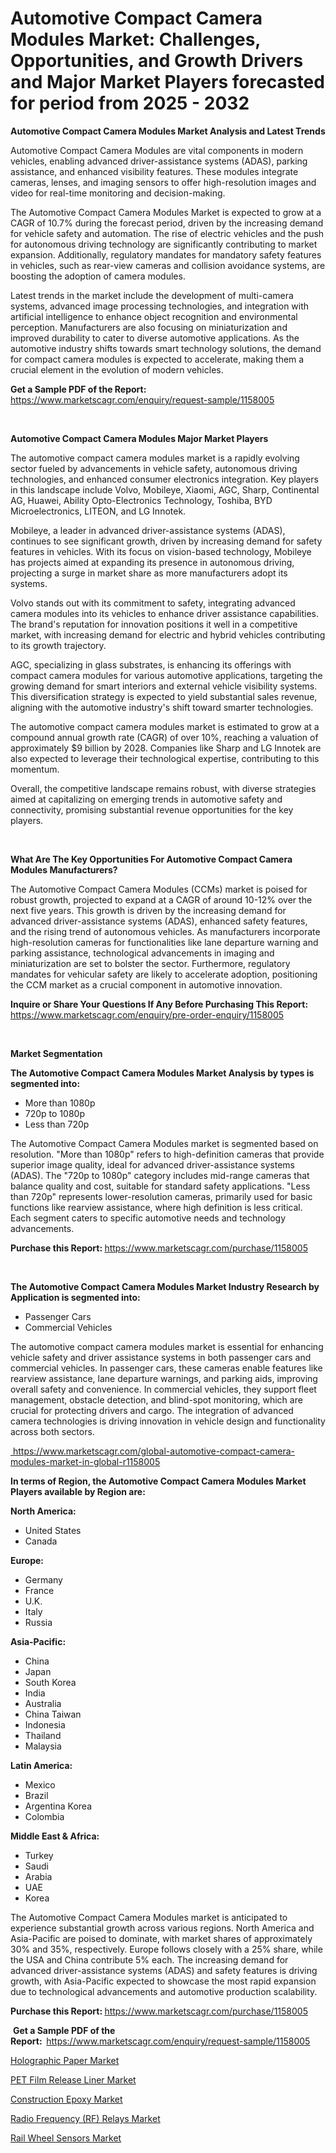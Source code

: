 <p><h1>Automotive Compact Camera Modules Market: Challenges, Opportunities, and Growth Drivers and Major Market Players forecasted for period from 2025 - 2032</h1></p><p><strong>Automotive Compact Camera Modules Market Analysis and Latest Trends</strong></p>
<p><p>Automotive Compact Camera Modules are vital components in modern vehicles, enabling advanced driver-assistance systems (ADAS), parking assistance, and enhanced visibility features. These modules integrate cameras, lenses, and imaging sensors to offer high-resolution images and video for real-time monitoring and decision-making.</p><p>The Automotive Compact Camera Modules Market is expected to grow at a CAGR of 10.7% during the forecast period, driven by the increasing demand for vehicle safety and automation. The rise of electric vehicles and the push for autonomous driving technology are significantly contributing to market expansion. Additionally, regulatory mandates for mandatory safety features in vehicles, such as rear-view cameras and collision avoidance systems, are boosting the adoption of camera modules.</p><p>Latest trends in the market include the development of multi-camera systems, advanced image processing technologies, and integration with artificial intelligence to enhance object recognition and environmental perception. Manufacturers are also focusing on miniaturization and improved durability to cater to diverse automotive applications. As the automotive industry shifts towards smart technology solutions, the demand for compact camera modules is expected to accelerate, making them a crucial element in the evolution of modern vehicles.</p></p>
<p><strong>Get a Sample PDF of the Report:&nbsp;</strong> <a href="https://www.marketscagr.com/enquiry/request-sample/1158005?utm_campaign=2126&utm_medium=2&utm_source=Github&utm_content=ia&utm_term=12022025&utm_id=automotive-compact-camera-modules">https://www.marketscagr.com/enquiry/request-sample/1158005</a></p>
<p>&nbsp;</p>
<p><strong>Automotive Compact Camera Modules Major Market Players</strong></p>
<p><p>The automotive compact camera modules market is a rapidly evolving sector fueled by advancements in vehicle safety, autonomous driving technologies, and enhanced consumer electronics integration. Key players in this landscape include Volvo, Mobileye, Xiaomi, AGC, Sharp, Continental AG, Huawei, Ability Opto-Electronics Technology, Toshiba, BYD Microelectronics, LITEON, and LG Innotek.</p><p>Mobileye, a leader in advanced driver-assistance systems (ADAS), continues to see significant growth, driven by increasing demand for safety features in vehicles. With its focus on vision-based technology, Mobileye has projects aimed at expanding its presence in autonomous driving, projecting a surge in market share as more manufacturers adopt its systems.</p><p>Volvo stands out with its commitment to safety, integrating advanced camera modules into its vehicles to enhance driver assistance capabilities. The brand's reputation for innovation positions it well in a competitive market, with increasing demand for electric and hybrid vehicles contributing to its growth trajectory.</p><p>AGC, specializing in glass substrates, is enhancing its offerings with compact camera modules for various automotive applications, targeting the growing demand for smart interiors and external vehicle visibility systems. This diversification strategy is expected to yield substantial sales revenue, aligning with the automotive industry's shift toward smarter technologies.</p><p>The automotive compact camera modules market is estimated to grow at a compound annual growth rate (CAGR) of over 10%, reaching a valuation of approximately $9 billion by 2028. Companies like Sharp and LG Innotek are also expected to leverage their technological expertise, contributing to this momentum.</p><p>Overall, the competitive landscape remains robust, with diverse strategies aimed at capitalizing on emerging trends in automotive safety and connectivity, promising substantial revenue opportunities for the key players.</p></p>
<p>&nbsp;</p>
<p><strong>What Are The Key Opportunities For Automotive Compact Camera Modules Manufacturers?</strong></p>
<p><p>The Automotive Compact Camera Modules (CCMs) market is poised for robust growth, projected to expand at a CAGR of around 10-12% over the next five years. This growth is driven by the increasing demand for advanced driver-assistance systems (ADAS), enhanced safety features, and the rising trend of autonomous vehicles. As manufacturers incorporate high-resolution cameras for functionalities like lane departure warning and parking assistance, technological advancements in imaging and miniaturization are set to bolster the sector. Furthermore, regulatory mandates for vehicular safety are likely to accelerate adoption, positioning the CCM market as a crucial component in automotive innovation.</p></p>
<p><strong>Inquire or Share Your Questions If Any Before Purchasing This Report:</strong> <a href="https://www.marketscagr.com/enquiry/pre-order-enquiry/1158005?utm_campaign=2126&utm_medium=2&utm_source=Github&utm_content=ia&utm_term=12022025&utm_id=automotive-compact-camera-modules">https://www.marketscagr.com/enquiry/pre-order-enquiry/1158005</a></p>
<p>&nbsp;</p>
<p><strong>Market Segmentation</strong></p>
<p><strong>The Automotive Compact Camera Modules Market Analysis by types is segmented into:</strong></p>
<p><ul><li>More than 1080p</li><li>720p to 1080p</li><li>Less than 720p</li></ul></p>
<p><p>The Automotive Compact Camera Modules market is segmented based on resolution. "More than 1080p" refers to high-definition cameras that provide superior image quality, ideal for advanced driver-assistance systems (ADAS). The "720p to 1080p" category includes mid-range cameras that balance quality and cost, suitable for standard safety applications. "Less than 720p" represents lower-resolution cameras, primarily used for basic functions like rearview assistance, where high definition is less critical. Each segment caters to specific automotive needs and technology advancements.</p></p>
<p><strong>Purchase this Report:&nbsp;</strong><a href="https://www.marketscagr.com/purchase/1158005?utm_campaign=2126&utm_medium=2&utm_source=Github&utm_content=ia&utm_term=12022025&utm_id=automotive-compact-camera-modules">https://www.marketscagr.com/purchase/1158005</a></p>
<p>&nbsp;</p>
<p><strong>The Automotive Compact Camera Modules Market Industry Research by Application is segmented into:</strong></p>
<p><ul><li>Passenger Cars</li><li>Commercial Vehicles</li></ul></p>
<p><p>The automotive compact camera modules market is essential for enhancing vehicle safety and driver assistance systems in both passenger cars and commercial vehicles. In passenger cars, these cameras enable features like rearview assistance, lane departure warnings, and parking aids, improving overall safety and convenience. In commercial vehicles, they support fleet management, obstacle detection, and blind-spot monitoring, which are crucial for protecting drivers and cargo. The integration of advanced camera technologies is driving innovation in vehicle design and functionality across both sectors.</p></p>
<p><a href="https://www.marketscagr.com/global-automotive-compact-camera-modules-market-in-global-r1158005?utm_campaign=2126&utm_medium=2&utm_source=Github&utm_content=ia&utm_term=12022025&utm_id=automotive-compact-camera-modules">&nbsp;https://www.marketscagr.com/global-automotive-compact-camera-modules-market-in-global-r1158005</a></p>
<p><strong>In terms of Region, the Automotive Compact Camera Modules Market Players available by Region are:</strong></p>
<p>
    <p> <strong> North America: </strong>
        <ul>
            <li>United States</li>
            <li>Canada</li>
        </ul>
        </p> 
    <p> <strong> Europe: </strong>
        <ul>
            <li>Germany</li>
            <li>France</li>
            <li>U.K.</li>
            <li>Italy</li>
            <li>Russia</li>
        </ul>
        </p> 
    <p> <strong> Asia-Pacific: </strong>
        <ul>
            <li>China</li>
            <li>Japan</li>
            <li>South Korea</li>
            <li>India</li>
            <li>Australia</li>
            <li>China Taiwan</li>
            <li>Indonesia</li>
            <li>Thailand</li>
            <li>Malaysia</li>
        </ul>
        </p> 
    <p> <strong> Latin America: </strong>
        <ul>
            <li>Mexico</li>
            <li>Brazil</li>
            <li>Argentina Korea</li>
            <li>Colombia</li>
        </ul>
        </p> 
    <p> <strong> Middle East & Africa: </strong>
        <ul>
            <li>Turkey</li>
            <li>Saudi</li>
            <li>Arabia</li>
            <li>UAE</li>
            <li>Korea</li>
        </ul>
    </p>
    </p>
<p><p>The Automotive Compact Camera Modules market is anticipated to experience substantial growth across various regions. North America and Asia-Pacific are poised to dominate, with market shares of approximately 30% and 35%, respectively. Europe follows closely with a 25% share, while the USA and China contribute 5% each. The increasing demand for advanced driver-assistance systems (ADAS) and safety features is driving growth, with Asia-Pacific expected to showcase the most rapid expansion due to technological advancements and automotive production scalability.</p></p>
<p><strong>Purchase this Report: </strong><a href="https://www.marketscagr.com/purchase/1158005?utm_campaign=2126&utm_medium=2&utm_source=Github&utm_content=ia&utm_term=12022025&utm_id=automotive-compact-camera-modules">https://www.marketscagr.com/purchase/1158005</a></p>
<p>&nbsp;<strong>Get a Sample PDF of the Report:&nbsp;&nbsp;</strong><a href="https://www.marketscagr.com/enquiry/request-sample/1158005?utm_campaign=2126&utm_medium=2&utm_source=Github&utm_content=ia&utm_term=12022025&utm_id=automotive-compact-camera-modules">https://www.marketscagr.com/enquiry/request-sample/1158005</a></p>
<p><strong></strong></p>
<p><p><a href="https://www.linkedin.com/pulse/acomprehensive-analysis-holographic-paper-market-covering-4yw2f?utm_campaign=2126&utm_medium=2&utm_source=Github&utm_content=ia&utm_term=12022025&utm_id=automotive-compact-camera-modules">Holographic Paper Market</a></p><p><a href="https://www.linkedin.com/pulse/research-report-value-market-segmentation-share-analysis-pet-film-bjobc?utm_campaign=2126&utm_medium=2&utm_source=Github&utm_content=ia&utm_term=12022025&utm_id=automotive-compact-camera-modules">PET Film Release Liner Market</a></p><p><a href="https://www.linkedin.com/pulse/future-construction-epoxy-market-global-forecast-trends-isi5f?utm_campaign=2126&utm_medium=2&utm_source=Github&utm_content=ia&utm_term=12022025&utm_id=automotive-compact-camera-modules">Construction Epoxy Market</a></p><p><a href="https://github.com/armsinwan/Market-Research-Report-List-1/blob/main/radio-frequency-rf-relays-market.md?utm_campaign=2126&utm_medium=2&utm_source=Github&utm_content=ia&utm_term=12022025&utm_id=automotive-compact-camera-modules">Radio Frequency (RF) Relays Market</a></p><p><a href="https://github.com/biyajausenik/Market-Research-Report-List-1/blob/main/rail-wheel-sensors-market.md?utm_campaign=2126&utm_medium=2&utm_source=Github&utm_content=ia&utm_term=12022025&utm_id=automotive-compact-camera-modules">Rail Wheel Sensors Market</a></p></p>